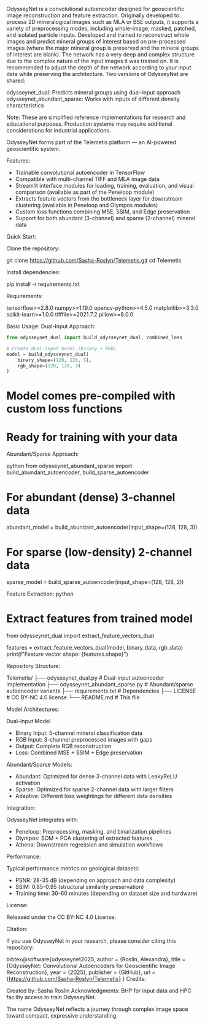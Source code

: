 OdysseyNet is a convolutional autoencoder designed for geoscientific image reconstruction and feature extraction. Originally developed to process 2D mineralogical images such as MLA or BSE outputs, it supports a variety of preprocessing modes, including whole-image, masked, patched, and isolated particle inputs.
Developed and trained to reconstruct whole images and predict mineral groups of interest based on pre-processed images (where the major mineral group is preserved and the mineral groups of interest are blank). The network has a very deep and complex structure due to the complex nature of the input images it was trained on. It is recommended to adjust the depth of the network according to your input data while preserving the architecture.
Two versions of OdysseyNet are shared:

odysseynet_dual: Predicts mineral groups using dual-input approach
odysseynet_abundant_sparse: Works with inputs of different density characteristics

Note: These are simplified reference implementations for research and educational purposes. Production systems may require additional considerations for industrial applications.

OdysseyNet forms part of the Telemetis platform — an AI-powered geoscientific system.

Features:

- Trainable convolutional autoencoder in TensorFlow
- Compatible with multi-channel TIFF and MLA image data
- Streamlit interface modules for loading, training, evaluation, and visual comparison (available as part of the Peneloop module)
- Extracts feature vectors from the bottleneck layer for downstream clustering (available in Peneloop and Olympos modules)
- Custom loss functions combining MSE, SSIM, and Edge preservation
- Support for both abundant (3-channel) and sparse (2-channel) mineral data

Quick Start:

Clone the repository:

git clone https://github.com/Sasha-Roslyn/Telemetis.git
cd Telemetis

Install dependencies:

pip install -r requirements.txt

Requirements:

tensorflow>=2.8.0
numpy>=1.19.0
opencv-python>=4.5.0
matplotlib>=3.3.0
scikit-learn>=1.0.0
tifffile>=2021.7.2
pillow>=8.0.0

Basic Usage: 
Dual-Input Approach:

```python
from odysseynet_dual import build_odysseynet_dual, combined_loss

# Create dual-input model (binary + RGB)
model = build_odysseynet_dual(
    binary_shape=(128, 128, 5), 
    rgb_shape=(128, 128, 3)
)
```
# Model comes pre-compiled with custom loss functions
# Ready for training with your data

Abundant/Sparse Approach:

python
from odysseynet_abundant_sparse import build_abundant_autoencoder, build_sparse_autoencoder

# For abundant (dense) 3-channel data
abundant_model = build_abundant_autoencoder(input_shape=(128, 128, 3))

# For sparse (low-density) 2-channel data  
sparse_model = build_sparse_autoencoder(input_shape=(128, 128, 2))

Feature Extraction:
python
# Extract features from trained model
from odysseynet_dual import extract_feature_vectors_dual

features = extract_feature_vectors_dual(model, binary_data, rgb_data)
print(f"Feature vector shape: {features.shape}")

Repository Structure:

Telemetis/
├── odysseynet_dual.py                    # Dual-input autoencoder implementation
├── odysseynet_abundant_sparse.py         # Abundant/sparse autoencoder variants
├── requirements.txt                      # Dependencies
├── LICENSE                              # CC BY-NC 4.0 license
└── README.md                            # This file

Model Architectures:

Dual-Input Model

- Binary Input: 5-channel mineral classification data
- RGB Input: 3-channel preprocessed images with gaps
- Output: Complete RGB reconstruction
- Loss: Combined MSE + SSIM + Edge preservation

Abundant/Sparse Models:

- Abundant: Optimized for dense 3-channel data with LeakyReLU activation
- Sparse: Optimized for sparse 2-channel data with larger filters
- Adaptive: Different loss weightings for different data densities

Integration:

OdysseyNet integrates with:

- Peneloop: Preprocessing, masking, and binarization pipelines
- Olympos: SOM + PCA clustering of extracted features
- Athena: Downstream regression and simulation workflows

Performance:

Typical performance metrics on geological datasets:

- PSNR: 28-35 dB (depending on approach and data complexity)
- SSIM: 0.85-0.95 (structural similarity preservation)
- Training time: 30-60 minutes (depending on dataset size and hardware)

License:

Released under the CC BY-NC 4.0 License.

Citation:

If you use OdysseyNet in your research, please consider citing this repository:

bibtex@software{odysseynet2025,
  author = {Roslin, Alexandra},
  title = {OdysseyNet: Convolutional Autoencoders for Geoscientific Image Reconstruction},
  year = {2025},
  publisher = {GitHub},
  url = {https://github.com/Sasha-Roslyn/Telemetis}
}
Credits:

Created by: Sasha Roslin
Acknowledgments: BHP for input data and HPC facility access to train OdysseyNet.

The name OdysseyNet reflects a journey through complex image space toward compact, expressive understanding.
